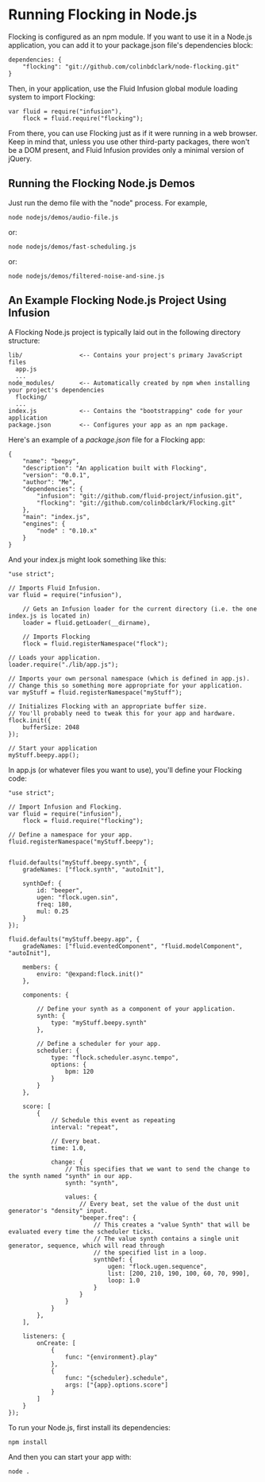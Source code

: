 # Running Flocking in Node.js #

Flocking is configured as an npm module. If you want to use it in a Node.js application, you can add it to your package.json file's dependencies block:

    dependencies: {
        "flocking": "git://github.com/colinbdclark/node-flocking.git"
    }

Then, in your application, use the Fluid Infusion global module loading system to import Flocking:

    var fluid = require("infusion"),
        flock = fluid.require("flocking");

From there, you can use Flocking just as if it were running in a web browser. Keep in mind that, unless you use other third-party packages, there won't be a DOM present, and Fluid Infusion provides only a minimal version of jQuery.


## Running the Flocking Node.js Demos ##

Just run the demo file with the "node" process. For example,

    node nodejs/demos/audio-file.js

or:

    node nodejs/demos/fast-scheduling.js

or:

    node nodejs/demos/filtered-noise-and-sine.js


## An Example Flocking Node.js Project Using Infusion ##

A Flocking Node.js project is typically laid out in the following directory structure:

    lib/                <-- Contains your project's primary JavaScript files
      app.js
      ...
    node_modules/       <-- Automatically created by npm when installing your project's dependencies
      flocking/
      ...
    index.js            <-- Contains the "bootstrapping" code for your application
    package.json        <-- Configures your app as an npm package.

Here's an example of a _package.json_ file for a Flocking app:

    {
        "name": "beepy",
        "description": "An application built with Flocking",
        "version": "0.0.1",
        "author": "Me",
        "dependencies": {
            "infusion": "git://github.com/fluid-project/infusion.git",
            "flocking": "git://github.com/colinbdclark/Flocking.git"
        },
        "main": "index.js",
        "engines": {
            "node" : "0.10.x"
        }
    }

And your index.js might look something like this:

    "use strict";

    // Imports Fluid Infusion.
    var fluid = require("infusion"),

        // Gets an Infusion loader for the current directory (i.e. the one index.js is located in)
        loader = fluid.getLoader(__dirname),

        // Imports Flocking
        flock = fluid.registerNamespace("flock");

    // Loads your application.
    loader.require("./lib/app.js");

    // Imports your own personal namespace (which is defined in app.js).
    // Change this so something more appropriate for your application.
    var myStuff = fluid.registerNamespace("myStuff");

    // Initializes Flocking with an appropriate buffer size.
    // You'll probably need to tweak this for your app and hardware.
    flock.init({
        bufferSize: 2048
    });

    // Start your application
    myStuff.beepy.app();


In app.js (or whatever files you want to use), you'll define your Flocking code:

    "use strict";

    // Import Infusion and Flocking.
    var fluid = require("infusion"),
        flock = fluid.require("flocking");

    // Define a namespace for your app.
    fluid.registerNamespace("myStuff.beepy");


    fluid.defaults("myStuff.beepy.synth", {
        gradeNames: ["flock.synth", "autoInit"],

        synthDef: {
            id: "beeper",
            ugen: "flock.ugen.sin",
            freq: 180,
            mul: 0.25
        }
    });

    fluid.defaults("myStuff.beepy.app", {
        gradeNames: ["fluid.eventedComponent", "fluid.modelComponent", "autoInit"],

        members: {
            enviro: "@expand:flock.init()"
        },

        components: {

            // Define your synth as a component of your application.
            synth: {
                type: "myStuff.beepy.synth"
            },

            // Define a scheduler for your app.
            scheduler: {
                type: "flock.scheduler.async.tempo",
                options: {
                    bpm: 120
                }
            }
        },

        score: [
            {
                // Schedule this event as repeating
                interval: "repeat",

                // Every beat.
                time: 1.0,

                change: {
                    // This specifies that we want to send the change to the synth named "synth" in our app.
                    synth: "synth",

                    values: {
                        // Every beat, set the value of the dust unit generator's "density" input.
                        "beeper.freq": {
                            // This creates a "value Synth" that will be evaluated every time the scheduler ticks.
                            // The value synth contains a single unit generator, sequence, which will read through
                            // the specified list in a loop.
                            synthDef: {
                                ugen: "flock.ugen.sequence",
                                list: [200, 210, 190, 100, 60, 70, 990],
                                loop: 1.0
                            }
                        }
                    }
                }
            },
        ],

        listeners: {
            onCreate: [
                {
                    func: "{environment}.play"
                },
                {
                    func: "{scheduler}.schedule",
                    args: ["{app}.options.score"]
                }
            ]
        }
    });


To run your Node.js, first install its dependencies:

    npm install

And then you can start your app with:

    node .
